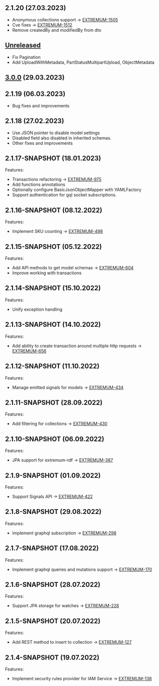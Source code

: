 ## 2.1.20 (27.03.2023)

- Anonymous collections support -> [EXTREMUM-1505](https://tracker.yandex.ru/EXTREMUM-1505)
- Cve fixes -> [EXTREMUM-1512](https://tracker.yandex.ru/EXTREMUM-1512)
- Remove createdBy and modifiedBy from dto

## [Unreleased]

- Fix Pagination
- Add UploadWithMetadata, PartStatusMultipartUpload, ObjectMetadata

## [3.0.0] (29.03.2023)

## 2.1.19 (06.03.2023)
 
- Bug fixes and improvements

## 2.1.18 (27.02.2023)

- Use JSON pointer to disable model settings
- Disabled field also disabled in inherited schemas.
- Other fixes and improvements

## 2.1.17-SNAPSHOT (18.01.2023)

Features:

- Transactions refactoring -> [EXTREMUM-975](https://tracker.yandex.ru/EXTREMUM-975)
- Add functions annotations
- Optionally configure BasicJsonObjectMapper with YAMLFactory
- Support authentication for gql socket subscriptions.

## 2.1.16-SNAPSHOT (08.12.2022)

Features:

- Implement SKU counting -> [EXTREMUM-498](https://tracker.yandex.ru/EXTREMUM-498)


## 2.1.15-SNAPSHOT (05.12.2022)

Features:

- Add API methods to get model schemas -> [EXTREMUM-604](https://tracker.yandex.ru/EXTREMUM-604)
- Improve working with transactions

## 2.1.14-SNAPSHOT (15.10.2022)

Features:

- Unify exception handling

## 2.1.13-SNAPSHOT (14.10.2022)

Features:

- Add ability to create transaction around multiple http requests -> [EXTREMUM-656](https://tracker.yandex.ru/EXTREMUM-656)

## 2.1.12-SNAPSHOT (11.10.2022)

Features:

- Manage emitted signals for models -> [EXTREMUM-434](https://tracker.yandex.ru/EXTREMUM-434)

## 2.1.11-SNAPSHOT (28.09.2022)

Features:

- Add filtering for collections -> [EXTREMUM-430](https://tracker.yandex.ru/EXTREMUM-430)

## 2.1.10-SNAPSHOT (06.09.2022)

Features:

- JPA support for extremum-rdf -> [EXTREMUM-387](https://tracker.yandex.ru/EXTREMUM-387)

## 2.1.9-SNAPSHOT (01.09.2022)

Features:

- Support Signals API -> [EXTREMUM-422](https://tracker.yandex.ru/EXTREMUM-422)

## 2.1.8-SNAPSHOT (29.08.2022)

Features:

- Implement graphql subscription -> [EXTREMUM-298](https://tracker.yandex.ru/EXTREMUM-298)

## 2.1.7-SNAPSHOT (17.08.2022)

Features:

- Implement graphql queries and mutations support -> [EXTREMUM-170](https://tracker.yandex.ru/EXTREMUM-170)

## 2.1.6-SNAPSHOT (28.07.2022)

Features:

- Support JPA storage for watches -> [EXTREMUM-228](https://tracker.yandex.ru/EXTREMUM-127)

## 2.1.5-SNAPSHOT (20.07.2022)

Features:

- Add REST method to insert to collection -> [EXTREMUM-127](https://tracker.yandex.ru/EXTREMUM-127)

## 2.1.4-SNAPSHOT (19.07.2022)

Features:

- Implement security rules provider for IAM Service -> [EXTREMUM-138](https://tracker.yandex.ru/EXTREMUM-138)

[unreleased]: https://github.com/smekalka/extremum-common-java/compare/v3.2.0...HEAD
[3.0.0]: https://github.com/smekalka/extremum-common-java/releases/tag/v3.0.0